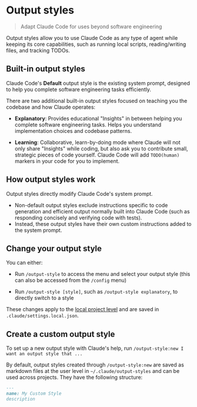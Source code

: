 # Output styles

> Adapt Claude Code for uses beyond software engineering

Output styles allow you to use Claude Code as any type of agent while keeping
its core capabilities, such as running local scripts, reading/writing files, and
tracking TODOs.

## Built-in output styles

Claude Code's **Default** output style is the existing system prompt, designed
to help you complete software engineering tasks efficiently.

There are two additional built-in output styles focused on teaching you the
codebase and how Claude operates:

* **Explanatory**: Provides educational "Insights" in between helping you
  complete software engineering tasks. Helps you understand implementation
  choices and codebase patterns.

* **Learning**: Collaborative, learn-by-doing mode where Claude will not only
  share "Insights" while coding, but also ask you to contribute small, strategic
  pieces of code yourself. Claude Code will add `TODO(human)` markers in your
  code for you to implement.

## How output styles work

Output styles directly modify Claude Code's system prompt.

* Non-default output styles exclude instructions specific to code generation and
  efficient output normally built into Claude Code (such as responding concisely
  and verifying code with tests).
* Instead, these output styles have their own custom instructions added to the
  system prompt.

## Change your output style

You can either:

* Run `/output-style` to access the menu and select your output style (this can
  also be accessed from the `/config` menu)

* Run `/output-style [style]`, such as `/output-style explanatory`, to directly
  switch to a style

These changes apply to the [local project level](/en/docs/claude-code/settings)
and are saved in `.claude/settings.local.json`.

## Create a custom output style

To set up a new output style with Claude's help, run
`/output-style:new I want an output style that ...`

By default, output styles created through `/output-style:new` are saved as
markdown files at the user level in `~/.claude/output-styles` and can be used
across projects. They have the following structure:

```markdown
---
name: My Custom Style
description